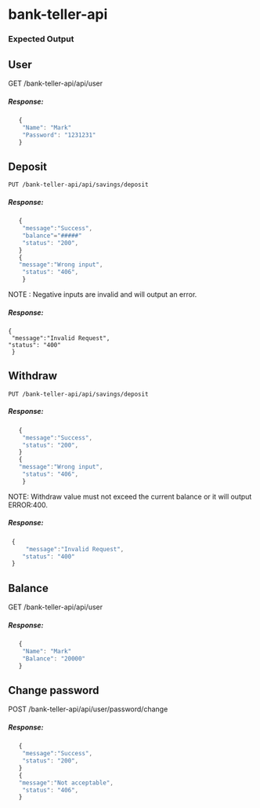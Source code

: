 # bank-teller-api
### Expected Output
## User
 GET /bank-teller-api/api/user
##### Response:
 ```javascript
    {
     "Name": "Mark"
     "Password": "1231231"
    }
```
## Deposit 
    PUT /bank-teller-api/api/savings/deposit
##### Response: 
```javascript
   {
    "message":"Success",
    "balance"="#####"
    "status": "200",
   }
   {
   "message":"Wrong input",
	"status": "406",
    }
 ```
NOTE : Negative inputs are invalid and will output an error.
##### Response:
    {
     "message":"Invalid Request",
	"status": "400"
     }
## Withdraw
    PUT /bank-teller-api/api/savings/deposit   
##### Response: 
```javascript
   {
    "message":"Success",
	"status": "200",
   }
   {
   "message":"Wrong input",
	"status": "406",
    }
 ```
 NOTE: Withdraw value must not exceed the current balance or it will output ERROR:400.
##### Response:
```javascript
 {
     "message":"Invalid Request",
	"status": "400"
 }
```
## Balance
 GET /bank-teller-api/api/user

##### Response:
 ```javascript
    {
     "Name": "Mark"
     "Balance": "20000"
    }
```
## Change password
 POST /bank-teller-api/api/user/password/change
##### Response: 
```javascript
   {
    "message":"Success",
	"status": "200",
   }
   {
   "message":"Not acceptable",
	"status": "406",
   }
```

   
